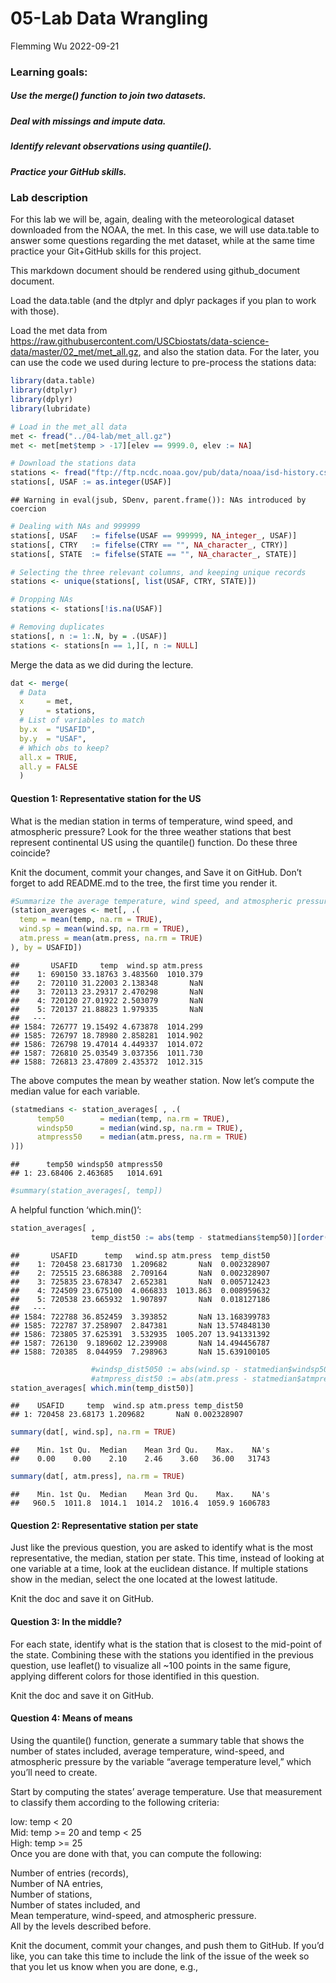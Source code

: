 05-Lab Data Wrangling
================
Flemming Wu
2022-09-21

### Learning goals:

##### Use the merge() function to join two datasets. 

##### Deal with missings and impute data. 

##### Identify relevant observations using quantile(). 

##### Practice your GitHub skills. 

### Lab description

For this lab we will be, again, dealing with the meteorological dataset
downloaded from the NOAA, the met. In this case, we will use data.table
to answer some questions regarding the met dataset, while at the same
time practice your Git+GitHub skills for this project.

This markdown document should be rendered using github_document
document.

Load the data.table (and the dtplyr and dplyr packages if you plan to
work with those).

Load the met data from
<https://raw.githubusercontent.com/USCbiostats/data-science-data/master/02_met/met_all.gz>,
and also the station data. For the later, you can use the code we used
during lecture to pre-process the stations data:

``` r
library(data.table)
library(dtplyr)
library(dplyr)
library(lubridate)
```

``` r
# Load in the met_all data
met <- fread("../04-lab/met_all.gz")
met <- met[met$temp > -17][elev == 9999.0, elev := NA]

# Download the stations data
stations <- fread("ftp://ftp.ncdc.noaa.gov/pub/data/noaa/isd-history.csv")
stations[, USAF := as.integer(USAF)]
```

    ## Warning in eval(jsub, SDenv, parent.frame()): NAs introduced by coercion

``` r
# Dealing with NAs and 999999
stations[, USAF   := fifelse(USAF == 999999, NA_integer_, USAF)]
stations[, CTRY   := fifelse(CTRY == "", NA_character_, CTRY)]
stations[, STATE  := fifelse(STATE == "", NA_character_, STATE)]

# Selecting the three relevant columns, and keeping unique records
stations <- unique(stations[, list(USAF, CTRY, STATE)])

# Dropping NAs
stations <- stations[!is.na(USAF)]

# Removing duplicates
stations[, n := 1:.N, by = .(USAF)]
stations <- stations[n == 1,][, n := NULL]
```

Merge the data as we did during the lecture.

``` r
dat <- merge(
  # Data
  x     = met,      
  y     = stations, 
  # List of variables to match
  by.x  = "USAFID",
  by.y  = "USAF", 
  # Which obs to keep?
  all.x = TRUE,      
  all.y = FALSE
  )
```

#### Question 1: Representative station for the US

What is the median station in terms of temperature, wind speed, and
atmospheric pressure? Look for the three weather stations that best
represent continental US using the quantile() function. Do these three
coincide?  
  
Knit the document, commit your changes, and Save it on GitHub. Don’t
forget to add README.md to the tree, the first time you render it.

``` r
#Summarize the average temperature, wind speed, and atmospheric pressure for each station 
(station_averages <- met[, .(
  temp = mean(temp, na.rm = TRUE),
  wind.sp = mean(wind.sp, na.rm = TRUE),
  atm.press = mean(atm.press, na.rm = TRUE)
), by = USAFID])
```

    ##       USAFID     temp  wind.sp atm.press
    ##    1: 690150 33.18763 3.483560  1010.379
    ##    2: 720110 31.22003 2.138348       NaN
    ##    3: 720113 23.29317 2.470298       NaN
    ##    4: 720120 27.01922 2.503079       NaN
    ##    5: 720137 21.88823 1.979335       NaN
    ##   ---                                   
    ## 1584: 726777 19.15492 4.673878  1014.299
    ## 1585: 726797 18.78980 2.858281  1014.902
    ## 1586: 726798 19.47014 4.449337  1014.072
    ## 1587: 726810 25.03549 3.037356  1011.730
    ## 1588: 726813 23.47809 2.435372  1012.315

The above computes the mean by weather station. Now let’s compute the
median value for each variable.

``` r
(statmedians <- station_averages[ , .(
      temp50        = median(temp, na.rm = TRUE),
      windsp50      = median(wind.sp, na.rm = TRUE),
      atmpress50    = median(atm.press, na.rm = TRUE)
)])
```

    ##      temp50 windsp50 atmpress50
    ## 1: 23.68406 2.463685   1014.691

``` r
#summary(station_averages[, temp])
```

A helpful function ‘which.min()’:

``` r
station_averages[ , 
                  temp_dist50 := abs(temp - statmedians$temp50)][order(temp_dist50)]
```

    ##       USAFID      temp   wind.sp atm.press  temp_dist50
    ##    1: 720458 23.681730  1.209682       NaN  0.002328907
    ##    2: 725515 23.686388  2.709164       NaN  0.002328907
    ##    3: 725835 23.678347  2.652381       NaN  0.005712423
    ##    4: 724509 23.675100  4.066833  1013.863  0.008959632
    ##    5: 720538 23.665932  1.907897       NaN  0.018127186
    ##   ---                                                  
    ## 1584: 722788 36.852459  3.393852       NaN 13.168399783
    ## 1585: 722787 37.258907  2.847381       NaN 13.574848130
    ## 1586: 723805 37.625391  3.532935  1005.207 13.941331392
    ## 1587: 726130  9.189602 12.239908       NaN 14.494456787
    ## 1588: 720385  8.044959  7.298963       NaN 15.639100105

``` r
                  #windsp_dist5050 := abs(wind.sp - statmedian$windsp50),
                  #atmpress_dist50 := abs(atm.press - statmedian$atmpress50)]
station_averages[ which.min(temp_dist50)]
```

    ##    USAFID     temp  wind.sp atm.press temp_dist50
    ## 1: 720458 23.68173 1.209682       NaN 0.002328907

``` r
summary(dat[, wind.sp], na.rm = TRUE)
```

    ##    Min. 1st Qu.  Median    Mean 3rd Qu.    Max.    NA's 
    ##    0.00    0.00    2.10    2.46    3.60   36.00   31743

``` r
summary(dat[, atm.press], na.rm = TRUE)
```

    ##    Min. 1st Qu.  Median    Mean 3rd Qu.    Max.    NA's 
    ##   960.5  1011.8  1014.1  1014.2  1016.4  1059.9 1606783

#### Question 2: Representative station per state

Just like the previous question, you are asked to identify what is the
most representative, the median, station per state. This time, instead
of looking at one variable at a time, look at the euclidean distance. If
multiple stations show in the median, select the one located at the
lowest latitude.  

Knit the doc and save it on GitHub.

#### Question 3: In the middle?

For each state, identify what is the station that is closest to the
mid-point of the state. Combining these with the stations you identified
in the previous question, use leaflet() to visualize all \~100 points in
the same figure, applying different colors for those identified in this
question.  

Knit the doc and save it on GitHub.

#### Question 4: Means of means

Using the quantile() function, generate a summary table that shows the
number of states included, average temperature, wind-speed, and
atmospheric pressure by the variable “average temperature level,” which
you’ll need to create.  
  
Start by computing the states’ average temperature. Use that measurement
to classify them according to the following criteria:  
  
low: temp \< 20  
Mid: temp \>= 20 and temp \< 25  
High: temp \>= 25  
Once you are done with that, you can compute the following:  
  
Number of entries (records),  
Number of NA entries,  
Number of stations,  
Number of states included, and  
Mean temperature, wind-speed, and atmospheric pressure.  
All by the levels described before.  
  
Knit the document, commit your changes, and push them to GitHub. If
you’d like, you can take this time to include the link of the issue of
the week so that you let us know when you are done, e.g.,
